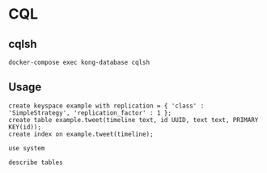# CQL

## cqlsh

`docker-compose exec kong-database cqlsh`


## Usage


```cql
create keyspace example with replication = { 'class' : 'SimpleStrategy', 'replication_factor' : 1 };
create table example.tweet(timeline text, id UUID, text text, PRIMARY KEY(id));
create index on example.tweet(timeline);
```

```
use system

describe tables
```
